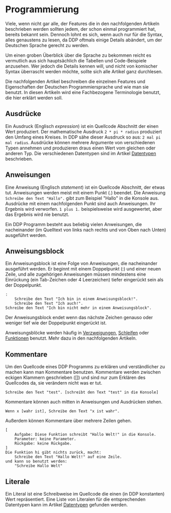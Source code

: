 # Programmierung

Viele, wenn nicht gar alle, der Features die in den nachfolgenden Artikeln beschrieben werden sollten jedem, der schon einmal programmiert hat, bereits bekannt sein.
Dennoch lohnt es sich, wenn auch nur für die Syntax, alles genaustens zu lesen, da DDP oftmals einige Details abändert, um der Deutschen Sprache gerecht zu werden.

Um einen groben Überblick über die Sprache zu bekommen reicht es vermutlich aus sich hauptsächlich die Tabellen und Code-Beispiele
anzusehen. Wer jedoch die Details kennen will, und nicht von komischer Syntax überrascht werden möchte, sollte sich alle Artikel
ganz durchlesen.

Die nachfolgenden Artikel beschreiben die einzelnen Features und Eigenschaften der Deutschen Programmiersprache und wie man sie benutzt.
In diesen Artikeln wird eine Fachbezogene Terminologie benutzt, die hier erklärt werden soll.

## Ausdrücke

Ein Ausdruck (Englisch *expression*) ist ein Quellcode Abschnitt der einen Wert produziert.
Der mathematische Ausdruck `2 * pi * radius` produziert den Umfang eines Kreises.
In DDP sähe dieser Ausdruck so aus: `2 mal pi mal radius`.
Ausdrücke können mehrere Argumente von verschiedenen Typen annehmen und produzieren draus einen Wert
vom gleichen oder anderen Typ.
Die verschiedenen Datentypen sind im Artikel [Datentypen](/DE/Programmierung/Datentypen) beschrieben.

## Anweisungen

Eine Anweisung (Englisch *statement*) ist ein Quellcode Abschnitt, der etwas tut.
Anweisungen werden meist mit einem Punkt (.) beendet.
Die Anweisung `Schreibe den Text "Hallo".` gibt zum Beispiel "Hallo" in die Konsole aus.
Ausdrücke mit einem nachfolgenden Punkt sind auch Anweisungen. Ihr Ergebnis wird verworfen.
`1 plus 1.` beispielsweise wird ausgewertet, aber das Ergebnis wird nie benutzt.

Ein DDP Programm besteht aus beliebig vielen Anweisungen, die nacheinander (im Quelltext von links nach rechts 
und von Oben nach Unten) ausgeführt werden.

## Anweisungsblock

Ein Anweisungsblock ist eine Folge von Anweisungen, die nacheinander ausgeführt werden.
Er beginnt mit einem Doppelpunkt (:) und einer neuen Zeile, und alle zugehörigen Anweisungen
müssen mindestens eine Einrückung (ein Tab-Zeichen oder 4 Leerzeichen) tiefer eingerückt sein als der Doppelpunkt.
```ddp
:
	Schreibe den Text "Ich bin in einem Anweisungsblock!".
	Schreibe den Text "Ich auch!".
Schreibe den Text "Ich bin nicht mehr in einem Anweisungsblock".
```
Der Anweisungsblock endet wenn das nächste Zeichen genauso oder weniger tief wie der Doppelpunkt eingerückt ist.

Anweisungsblöcke werden häufig in [Verzweigungen](/DE/Programmierung/Verzweigungen%20und%20Schleifen#verzweigungen), [Schleifen](/DE/Programmierung/Verzweigungen%20und%20Schleifen#schleifen) oder [Funktionen](/DE/Programmierung/Funktionen) benutzt.
Mehr dazu in den nachfolgenden Artikeln.

## Kommentare

Um den Quellcode eines DDP Programms zu erklären und verständlicher zu machen kann man Kommentare benutzen.
Kommentare werden zwischen eckigen Klammern geschrieben ([]) und sind nur zum Erklären des Quellcodes da, sie verändern nicht was er tut.

```ddp
Schreibe den Text "test". [schreibt den Text "test" in die Konsole]
```

Kommentare können auch mitten in Anweisungen und Ausdrücken stehen.
```ddp
Wenn x [wahr ist], Schreibe den Text "x ist wahr".
```

Außerdem können Kommentare über mehrere Zeilen gehen.
```ddp
[
	Aufgabe: Diese Funktion schreibt "Hallo Welt!" in die Konsole.
	Parameter: keine Parameter.
	Rückgabe: keine Rückgabe.
]
Die Funktion hi gibt nichts zurück, macht:
	Schreibe den Text "Hallo Welt!" auf eine Zeile.
und kann so benutzt werden:
	"Schreibe Hallo Welt"
```

## Literale

Ein Literal ist eine Schreibweise im Quellcode die einen (in DDP konstanten) Wert repräsentiert.
Eine Liste von Literalen für die entsprechenden Datentypen kann im Artikel [Datentypen](/DE/Programmierung/Datentypen) gefunden werden.
